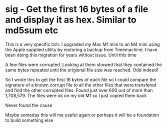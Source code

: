 # sig - Get the first 16 bytes of a file and display it as hex. Similar to md5sum etc

This is a very specific itch. I upgraded my Mac M1 mini to an M4 mini using the Apple supplied utility by restoring a backup from Timemachine. I have been doing this migration for years without issue. Until this time

A few files were corrupted. Looking at them showed that they contained the same bytes repeated until the origional file size was reached. Odd indeed!

So I wrote this to get the first 16 bytes of each file so I could compare the signature of a known corrupt file to all the other files that were transfered and find the other corrupted files. Found just over 600 out of more than 1,708,579. The files were ok on my old M1 so I just copied them back

Never found the cause

Maybe someday this will me useful again or perhaps it will be a foundation to build something else
